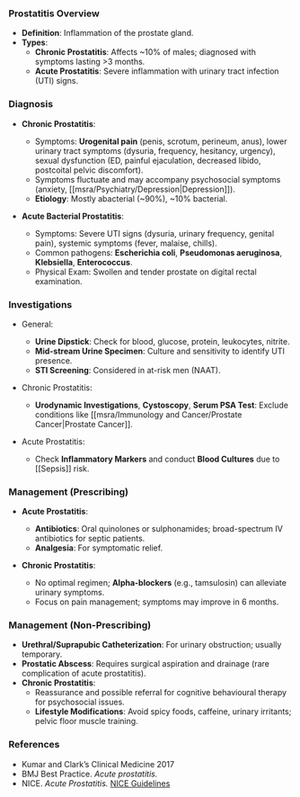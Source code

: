 ### Prostatitis Overview
- **Definition**: Inflammation of the prostate gland.
- **Types**:
  - **Chronic Prostatitis**: Affects ~10% of males; diagnosed with symptoms lasting >3 months.
  - **Acute Prostatitis**: Severe inflammation with urinary tract infection (UTI) signs.

### Diagnosis
- **Chronic Prostatitis**:
  - Symptoms: **Urogenital pain** (penis, scrotum, perineum, anus), lower urinary tract symptoms (dysuria, frequency, hesitancy, urgency), sexual dysfunction (ED, painful ejaculation, decreased libido, postcoital pelvic discomfort).
  - Symptoms fluctuate and may accompany psychosocial symptoms (anxiety, [[msra/Psychiatry/Depression|Depression]]).
  - **Etiology**: Mostly abacterial (~90%), ~10% bacterial.
  
- **Acute Bacterial Prostatitis**:
  - Symptoms: Severe UTI signs (dysuria, urinary frequency, genital pain), systemic symptoms (fever, malaise, chills).
  - Common pathogens: **Escherichia coli**, **Pseudomonas aeruginosa**, **Klebsiella**, **Enterococcus**.
  - Physical Exam: Swollen and tender prostate on digital rectal examination.

### Investigations
- General:
  - **Urine Dipstick**: Check for blood, glucose, protein, leukocytes, nitrite.
  - **Mid-stream Urine Specimen**: Culture and sensitivity to identify UTI presence.
  - **STI Screening**: Considered in at-risk men (NAAT).
  
- Chronic Prostatitis:
  - **Urodynamic Investigations**, **Cystoscopy**, **Serum PSA Test**: Exclude conditions like [[msra/Immunology and Cancer/Prostate Cancer|Prostate Cancer]].

- Acute Prostatitis:
  - Check **Inflammatory Markers** and conduct **Blood Cultures** due to [[Sepsis]] risk.

### Management (Prescribing)
- **Acute Prostatitis**:
  - **Antibiotics**: Oral quinolones or sulphonamides; broad-spectrum IV antibiotics for septic patients.
  - **Analgesia**: For symptomatic relief.
  
- **Chronic Prostatitis**:
  - No optimal regimen; **Alpha-blockers** (e.g., tamsulosin) can alleviate urinary symptoms.
  - Focus on pain management; symptoms may improve in 6 months.

### Management (Non-Prescribing)
- **Urethral/Suprapubic Catheterization**: For urinary obstruction; usually temporary.
- **Prostatic Abscess**: Requires surgical aspiration and drainage (rare complication of acute prostatitis).
- **Chronic Prostatitis**:
  - Reassurance and possible referral for cognitive behavioural therapy for psychosocial issues.
  - **Lifestyle Modifications**: Avoid spicy foods, caffeine, urinary irritants; pelvic floor muscle training.

### References
- Kumar and Clark’s Clinical Medicine 2017
- BMJ Best Practice. _Acute prostatitis._
- NICE. _Acute Prostatitis._ [NICE Guidelines](https://cks.nice.org.uk/topics/prostatitis-acute/)
